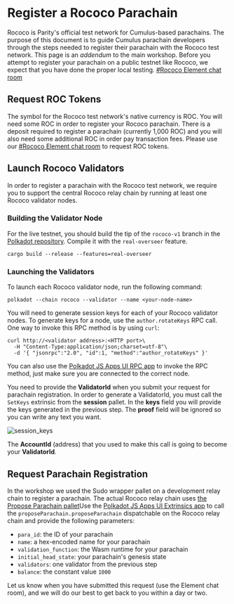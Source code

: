 # Register a Rococo Parachain

Rococo is Parity's official test network for Cumulus-based parachains. The purpose of this document
is to guide Cumulus parachain developers through the steps needed to register their parachain with
the Rococo test network. This page is an _addendum_ to the main workshop. Before you attempt to
register your parachain on a public testnet like Rococo, we expect that you have done the proper local testing.
[#Rococo Element chat room](https://app.element.io/#/room/!WuksvCDImqYSxvNmua:matrix.parity.io?via=matrix.org)

## Request ROC Tokens

The symbol for the Rococo test network's native currency is ROC. You will need some ROC in order to
register your Rococo parachain. There is a deposit required to register a parachain (currently 1,000
ROC) and you will also need some additional ROC in order pay transaction fees. Please use our
[#Rococo Element chat room](https://app.element.io/#/room/!WuksvCDImqYSxvNmua:matrix.parity.io?via=matrix.org)
to request ROC tokens.

## Launch Rococo Validators

In order to register a parachain with the Rococo test network, we require you to support the central
Rococo relay chain by running at least one Rococo validator nodes.

### Building the Validator Node

For the live testnet, you should build the tip of the `rococo-v1` branch in the [Polkadot repository](https://github.com/paritytech/polkadot).
Compile it with the `real-overseer` feature.
```shell
cargo build --release --features=real-overseer
```

### Launching the Validators

To launch each Rococo validator node, run the following command:

```shell
polkadot --chain rococo --validator --name <your-node-name>
```

You will need to generate session keys for each of your Rococo validator nodes. To generate keys for
a node, use the `author.rotateKeys` RPC call. One way to invoke this RPC method is by using `curl`:

```shell
curl http://<validator address>:<HTTP port>\
  -H "Content-Type:application/json;charset=utf-8"\
  -d '{ "jsonrpc":"2.0", "id":1, "method":"author_rotateKeys" }'
```

You can also use the [Polkadot JS Apps UI RPC app](https://polkadot.js.org/apps/#/rpc) to invoke the
RPC method, just make sure you are connected to the correct node.

You need to provide the **ValidatorId** when you submit your request for parachain registration.
In order to generate a ValidatorId, you must call the `SetKeys` extrinsic from the **session** pallet.
In the **keys** field you will provide the keys generated in the previous step.
The **proof** field will be ignored so you can write any text you want.

![session_keys](../assets/session-keys.png)

The **AccountId** (address) that you used to make this call is going to become your **ValidatorId**.

## Request Parachain Registration

In the workshop we used the Sudo wrapper pallet on a development
relay chain to register a parachain. The actual Rococo relay chain uses
[the Propose Parachain pallet](https://github.com/paritytech/polkadot/blob/rococo-v1/runtime/rococo/src/propose_parachain.rs)Use the
[Polkadot JS Apps UI Extrinsics app](https://polkadot.js.org/apps/#/extrinsics?rpc=wss://rococo-rpc.polkadot.io)
to call the `proposeParachain.proposeParachain` dispatchable on the Rococo relay chain and provide
the following parameters:

- `para_id`: the ID of your parachain
- `name`: a hex-encoded name for your parachain
- `validation_function`: the Wasm runtime for your parachain
- `initial_head_state`: your parachain's genesis state
- `validators`: one validator from the previous step
- `balance`: the constant value `1000`

Let us know when you have submitted this request (use the Element chat room), and we will do our
best to get back to you within a day or two.
